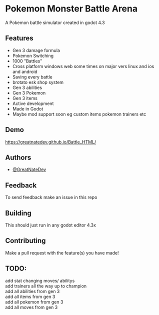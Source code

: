 
# Pokemon Monster Battle Arena

A Pokemon battle simulator created in godot 4.3



## Features

- Gen 3 damage formula
- Pokemon Switching
- 1000 "Battles"
- Cross platform windows web some times on major vers linux and ios and android
- Saving every battle
- brotato esk shop system
- Gen 3 abilities
- Gen 3 Pokemon
- Gen 3 items
- Active development
- Made in Godot
- Maybe mod support soon eg custom items pokemon trainers etc
## Demo
https://greatnatedev.github.io/Battle_HTML/
## Authors

- [@GreatNateDev](https://www.github.com/GreatNateDev)


## Feedback
To send feedback make an issue in this repo
## Building
This should just run in any godot editor 4.3x
## Contributing
Make a pull request with the feature(s) you have made!

## TODO:
add stat changing moves/ abilitys\
add trainers all the way up to champion\
add all abilities from gen 3\
add all items from gen 3\
add all pokemon from gen 3\
add all moves from gen 3
